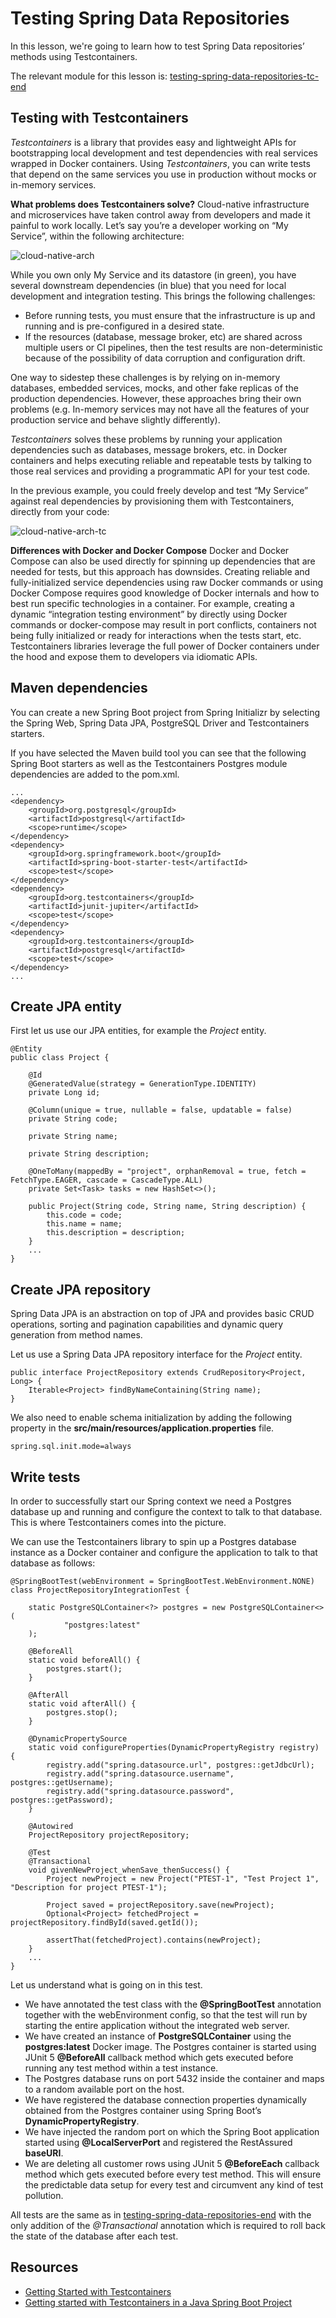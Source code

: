 # Testing Spring Data Repositories

In this lesson, we're going to learn how to test Spring Data repositories’ methods using Testcontainers.

The relevant module for this lesson is: [testing-spring-data-repositories-tc-end](../code/learn-spring-m3/testing-spring-data-repositories-tc-end)

## Testing with Testcontainers

_Testcontainers_ is a library that provides easy and lightweight APIs for bootstrapping local development and test dependencies with real services wrapped in Docker containers. Using _Testcontainers_, you can write tests that depend on the same services you use in production without mocks or in-memory services.

**What problems does Testcontainers solve?** Cloud-native infrastructure and microservices have taken control away from developers and made it painful to work locally. Let’s say you’re a developer working on “My Service”, within the following architecture:

![cloud-native-arch](./images/m4-cloud-native-arch.png)

While you own only My Service and its datastore (in green), you have several downstream dependencies (in blue) that you need for local development and integration testing. This brings the following challenges:

- Before running tests, you must ensure that the infrastructure is up and running and is pre-configured in a desired state.
- If the resources (database, message broker, etc) are shared across multiple users or CI pipelines, then the test results are non-deterministic because of the possibility of data corruption and configuration drift.

One way to sidestep these challenges is by relying on in-memory databases, embedded services, mocks, and other fake replicas of the production dependencies. However, these approaches bring their own problems (e.g. In-memory services may not have all the features of your production service and behave slightly differently).

_Testcontainers_ solves these problems by running your application dependencies such as databases, message brokers, etc. in Docker containers and helps executing reliable and repeatable tests by talking to those real services and providing a programmatic API for your test code.

In the previous example, you could freely develop and test “My Service” against real dependencies by provisioning them with Testcontainers, directly from your code:

![cloud-native-arch-tc](./images/m4-cloud-native-arch-tc.png)

**Differences with Docker and Docker Compose** Docker and Docker Compose can also be used directly for spinning up dependencies that are needed for tests, but this approach has downsides. Creating reliable and fully-initialized service dependencies using raw Docker commands or using Docker Compose requires good knowledge of Docker internals and how to best run specific technologies in a container. For example, creating a dynamic “integration testing environment” by directly using Docker commands or docker-compose may result in port conflicts, containers not being fully initialized or ready for interactions when the tests start, etc. Testcontainers libraries leverage the full power of Docker containers under the hood and expose them to developers via idiomatic APIs.

## Maven dependencies

You can create a new Spring Boot project from Spring Initializr by selecting the Spring Web, Spring Data JPA, PostgreSQL Driver and Testcontainers starters.

If you have selected the Maven build tool you can see that the following Spring Boot starters as well as the Testcontainers Postgres module dependencies are added to the pom.xml.

```
...
<dependency>
    <groupId>org.postgresql</groupId>
    <artifactId>postgresql</artifactId>
    <scope>runtime</scope>
</dependency>
<dependency>
    <groupId>org.springframework.boot</groupId>
    <artifactId>spring-boot-starter-test</artifactId>
    <scope>test</scope>
</dependency>
<dependency>
    <groupId>org.testcontainers</groupId>
    <artifactId>junit-jupiter</artifactId>
    <scope>test</scope>
</dependency>
<dependency>
    <groupId>org.testcontainers</groupId>
    <artifactId>postgresql</artifactId>
    <scope>test</scope>
</dependency>
...
```

## Create JPA entity
First let us use our JPA entities, for example the _Project_ entity.

```
@Entity
public class Project {

    @Id
    @GeneratedValue(strategy = GenerationType.IDENTITY)
    private Long id;

    @Column(unique = true, nullable = false, updatable = false)
    private String code;

    private String name;

    private String description;

    @OneToMany(mappedBy = "project", orphanRemoval = true, fetch = FetchType.EAGER, cascade = CascadeType.ALL)
    private Set<Task> tasks = new HashSet<>();

    public Project(String code, String name, String description) {
        this.code = code;
        this.name = name;
        this.description = description;
    }
    ...
}

```

## Create JPA repository
Spring Data JPA is an abstraction on top of JPA and provides basic CRUD operations, sorting and pagination capabilities and dynamic query generation from method names.

Let us use a Spring Data JPA repository interface for the _Project_ entity.

```
public interface ProjectRepository extends CrudRepository<Project, Long> {
    Iterable<Project> findByNameContaining(String name);
}
```

We also need to enable schema initialization by adding the following property in the **src/main/resources/application.properties** file.

```properties
spring.sql.init.mode=always
```

## Write tests

In order to successfully start our Spring context we need a Postgres database up and running and configure the context to talk to that database. This is where Testcontainers comes into the picture.

We can use the Testcontainers library to spin up a Postgres database instance as a Docker container and configure the application to talk to that database as follows:

```
@SpringBootTest(webEnvironment = SpringBootTest.WebEnvironment.NONE)
class ProjectRepositoryIntegrationTest {

    static PostgreSQLContainer<?> postgres = new PostgreSQLContainer<>(
            "postgres:latest"
    );

    @BeforeAll
    static void beforeAll() {
        postgres.start();
    }

    @AfterAll
    static void afterAll() {
        postgres.stop();
    }

    @DynamicPropertySource
    static void configureProperties(DynamicPropertyRegistry registry) {
        registry.add("spring.datasource.url", postgres::getJdbcUrl);
        registry.add("spring.datasource.username", postgres::getUsername);
        registry.add("spring.datasource.password", postgres::getPassword);
    }

    @Autowired
    ProjectRepository projectRepository;

    @Test
    @Transactional
    void givenNewProject_whenSave_thenSuccess() {
        Project newProject = new Project("PTEST-1", "Test Project 1", "Description for project PTEST-1");

        Project saved = projectRepository.save(newProject);
        Optional<Project> fetchedProject = projectRepository.findById(saved.getId());

        assertThat(fetchedProject).contains(newProject);
    }
    ...
}
```

Let us understand what is going on in this test.

- We have annotated the test class with the **@SpringBootTest** annotation together with the webEnvironment config, so that the test will run by starting the entire application without the integrated web server.
- We have created an instance of **PostgreSQLContainer** using the **postgres:latest** Docker image. The Postgres container is started using JUnit 5 **@BeforeAll** callback method which gets executed before running any test method within a test instance.
- The Postgres database runs on port 5432 inside the container and maps to a random available port on the host.
- We have registered the database connection properties dynamically obtained from the Postgres container using Spring Boot’s **DynamicPropertyRegistry**.
- We have injected the random port on which the Spring Boot application started using **@LocalServerPort** and registered the RestAssured **baseURI**.
- We are deleting all customer rows using JUnit 5 **@BeforeEach** callback method which gets executed before every test method. This will ensure the predictable data setup for every test and circumvent any kind of test pollution.

All tests are the same as in [testing-spring-data-repositories-end](../learn-spring-m4/testing-spring-data-repositories-end) with the only addition of the _@Transactional_ annotation which is required to roll back the state of the database after each test. 

## Resources
- [Getting Started with Testcontainers](https://testcontainers.com/getting-started/)
- [Getting started with Testcontainers in a Java Spring Boot Project](https://testcontainers.com/guides/testing-spring-boot-rest-api-using-testcontainers/)
